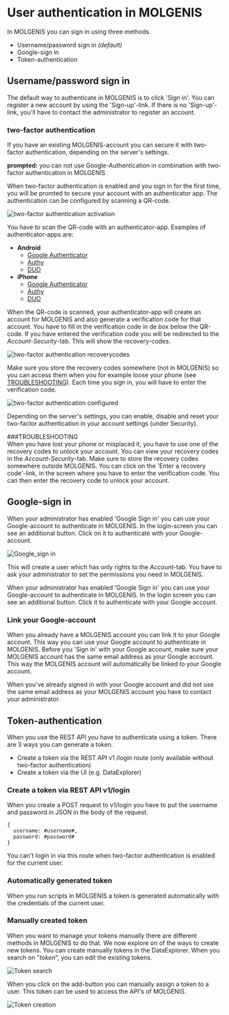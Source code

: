 # User authentication in MOLGENIS
In MOLGENIS you can sign in using three methods. 
 * Username/password sign in *(default)*
 * Google-sign in
 * Token-authentication

## Username/password sign in
The default way to authenticate in MOLGENIS is to click 'Sign in'. You can register a new account by using the 'Sign-up'-link. If there is no 'Sign-up'-link, you'll have to contact the administrator to register an account.

### two-factor authentication
If you have an existing MOLGENIS-account you can secure it with two-factor authentication, depending on the server's settings. 

**prompted:** you can not use Google-Authentication in combination with two-factor authentication in MOLGENIS

When two-factor authentication is enabled and you sign in for the first time, you will be promted to secure your account with an authenticator app. The authentication can be configured by scanning a QR-code.

![two-factor authentication activation](../images/molgenis_two-factor-authentication_activation.png?raw=true, "two-factor authentication activation")

You have to scan the QR-code with an authenticator-app. Examples of authenticator-apps are:

 * **Android**
   * [Google Authenticator](https://play.google.com/store/apps/details?id=com.google.android.apps.authenticator2)
   * [Authy](https://play.google.com/store/apps/details?id=com.authy.authy)
   * [DUO](https://play.google.com/store/apps/details?id=com.duosecurity.duomobile&hl=nl)
 * **iPhone**
   * [Google Authenticator](https://itunes.apple.com/app/google-authenticator/id388497605?mt=8)
   * [Authy](https://itunes.apple.com/app/authy/id494168017?mt=8)
   * [DUO](https://itunes.apple.com/app/duo-mobile/id422663827?mt=8)
 
When the QR-code is scanned, your authenticator-app will create an account for MOLGENIS and also generate a verification code for that account. 
You have to fill in the verification code in de box below the QR-code. If you have entered the verification code you will be redirected to the 
*Account-Security*-tab. This will show the recovery-codes. 

![two-factor authentication recoverycodes](../images/molgenis_two-factor-authentication_recoverycodes.png?raw=true, "two-factor authentication recoverycodes")

Make sure you store the recovery codes somewhere (not in MOLGENIS) so you can access them when you for example loose your phone (see [TROUBLESHOOTING](#TROUBLESHOOTING)). 
Each time you sign in, you will have to enter the verification code.
  
![two-factor authentication configured](../images/molgenis_two-factor-authentication_configured.png?raw=true, "two-factor authentication configured")

Depending on the server's settings, you can enable, disable and reset your two-factor authentication in your account settings (under Security).

###TROUBLESHOOTING  
When you have lost your phone or misplaced it, you have to use one of the recovery codes to unlock your account. You can view your recovery codes 
in the *Account-Security*-tab. Make sure to store the recovery codes somewhere outside MOLGENIS. You can click on the 'Enter a recovery code'-link, 
in the screen where you have to enter the verification code. You can then enter the recovery code to unlock your account.

## Google-sign in
When your administrator has enabled 'Google Sign in' you can use your Google-account to authenticate in MOLGENIS. In the login-screen you can 
see an additional button. Click on it to authenticate with your Google-account. 

![Google_sign in](../images/molgenis_google_signin.png?raw=true, "Google Sign in")

This will create a user which has only rights to the *Account*-tab. You have to ask your administrator to set the permissions you need in MOLGENIS.

When your administrator has enabled 'Google Sign in' you can use your Google-account to authenticate in MOLGENIS. In the login screen you can 
see an additional button. Click it to authenticate with your Google account.

### Link your Google-account
When you already have a MOLGENIS account you can link it to your Google account. This way you can use your Google account to authenticate in MOLGENIS. 
Before you 'Sign in' with your Google account, make sure your MOLGENIS account has the same email address as your Google account. This way the 
MOLGENIS account will automatically be linked to your Google account.

When you've already signed in with your Google account and did not use the same email address as your MOLGENIS account you have to contact your administrator.

## Token-authentication
When you use the REST API you have to authenticate using a token. There are 3 ways you can generate a token.
 * Create a token via the REST API v1 /login route (only available without two-factor authentication)
 * Create a token via the UI (e.g. DataExplorer)

### Create a token via REST API v1/login
When you create a POST request to v1/login you have to put the username and password in JSON in the body of the request. 

```
{
  username: #username#,
  password: #password#
}
```

You can't login in via this route when two-factor authentication is enabled for the current user.

### Automatically generated token
When you run scripts in MOLGENIS a token is generated automatically with the credentials of the current user.
 
### Manually created token
When you want to manage your tokens manually there are different methods in MOLGENIS to do that. We now explore on of the ways 
to create new tokens. You can create manually tokens in the DataExplorer. When you search on "*token*", you can edit the 
existing tokens.
 
![Token search](../images/molgenis_token_search.png?raw=true, "Token search")

When you click on the add-button you can manually assign a token to a user. This token can be used to access the API's 
of MOLGENIS.

![Token creation](../images/molgenis_token_creation.png?raw=true, "Token creation")
